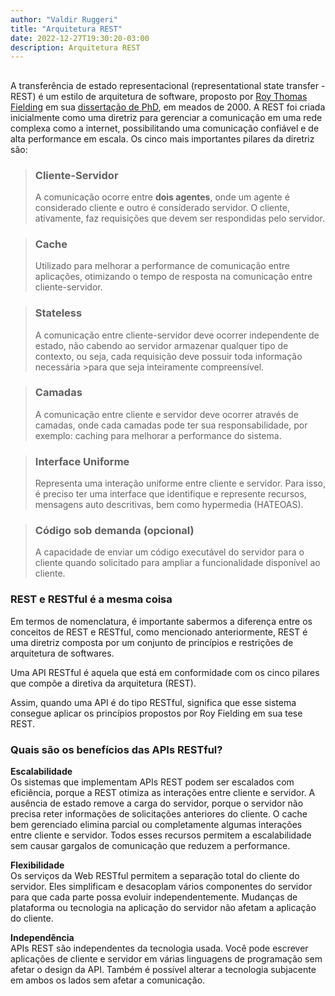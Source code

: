 ```yaml
---
author: "Valdir Ruggeri"
title: "Arquitetura REST"
date: 2022-12-27T19:30:20-03:00
description: Arquitetura REST
---
```

## 
A transferência de estado representacional (representational state transfer - REST) é um estilo de arquitetura de software, proposto por <a class="is-external-link" href="https://en.wikipedia.org/wiki/Roy_Fielding">Roy Thomas Fielding</a> em sua <a class="is-external-link" href="https://www.ics.uci.edu/~fielding/pubs/dissertation/fielding_dissertation.pdf">dissertação de PhD</a>, em meados de 2000. A REST foi criada inicialmente como uma diretriz para gerenciar a comunicação em uma rede complexa como a internet, possibilitando uma comunicação confiável e de alta performance em escala. Os cinco mais importantes pilares da diretriz são:



> ### Cliente-Servidor
>A comunicação ocorre entre **dois agentes**, onde um agente é considerado cliente e outro é considerado servidor. O cliente, ativamente, faz requisições que devem ser respondidas pelo servidor.

> ### Cache
>Utilizado para melhorar a performance de comunicação entre aplicações, otimizando o tempo de resposta na comunicação entre cliente-servidor.

> ### Stateless
> A comunicação entre cliente-servidor deve ocorrer independente de estado, não cabendo ao servidor      armazenar qualquer tipo de contexto, ou seja, cada requisição deve possuir toda informação necessária  >para que seja inteiramente compreensível.

> ### Camadas
> A comunicação entre cliente e servidor deve ocorrer através de camadas, onde cada camadas pode ter sua  responsabilidade, por exemplo: caching para melhorar a performance do sistema.

> ### Interface Uniforme
> Representa uma interação uniforme entre cliente e servidor. Para isso, é preciso ter uma interface que identifique e represente recursos, mensagens auto descritivas, bem como hypermedia (HATEOAS).

> ### Código sob demanda (opcional)
> A capacidade de enviar um código executável do servidor para o cliente quando solicitado para ampliar a funcionalidade disponível ao cliente.

### **REST e RESTful é a mesma coisa**

Em termos de nomenclatura, é importante sabermos a diferença entre os conceitos de REST e RESTful, como mencionado anteriormente, REST é uma diretriz composta por um conjunto de princípios e restrições de arquitetura de softwares. 

Uma API RESTful é aquela que está em conformidade com os cinco pilares que compõe a diretiva da arquitetura (REST).

Assim, quando uma API é do tipo RESTful, significa que esse sistema consegue aplicar os princípios propostos por Roy Fielding em sua tese REST.

### **Quais são os benefícios das APIs RESTful?**

**Escalabilidade**  
Os sistemas que implementam APIs REST podem ser escalados com eficiência, porque a REST otimiza as interações entre cliente e servidor. A ausência de estado remove a carga do servidor, porque o servidor não precisa reter informações de solicitações anteriores do cliente. O cache bem gerenciado elimina parcial ou completamente algumas interações entre cliente e servidor. Todos esses recursos permitem a escalabilidade sem causar gargalos de comunicação que reduzem a performance.

**Flexibilidade**  
Os serviços da Web RESTful permitem a separação total do cliente do servidor. Eles simplificam e desacoplam vários componentes do servidor para que cada parte possa evoluir independentemente. Mudanças de plataforma ou tecnologia na aplicação do servidor não afetam a aplicação do cliente. 

**Independência**  
APIs REST são independentes da tecnologia usada. Você pode escrever aplicações de cliente e servidor em várias linguagens de programação sem afetar o design da API. Também é possível alterar a tecnologia subjacente em ambos os lados sem afetar a comunicação.